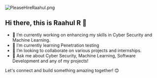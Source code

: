 ![PleaseHireRaahul.png](https://github.com/user-attachments/assets/37d7efd3-cf87-4508-94a4-64694d9baa37)


## Hi there, this is Raahul R 👋

- 🔭 I’m currently working on enhancing my skills in Cyber Security and Machine Learning.
- 🌱 I’m currently learning Penetration testing
- 👯 I’m looking to collaborate on various projects and internships.
- 💬 Ask me about Cyber Security, Machine Learning, Software Development and any of my projects!

Let's connect and build something amazing together! 😊
